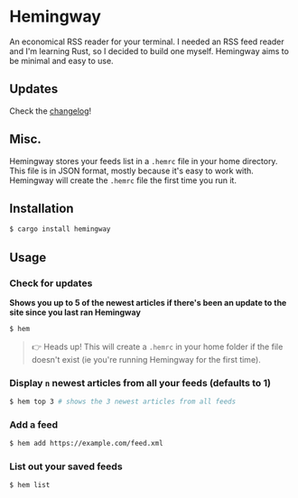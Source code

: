 # Hemingway

An economical RSS reader for your terminal. I needed an RSS feed reader and I'm learning Rust, so I decided to build one myself. Hemingway aims to be minimal and easy to use.

## Updates

Check the [changelog](/CHANGELOG)!

## Misc.

Hemingway stores your feeds list in a `.hemrc` file in your home directory. This file is in JSON format, mostly because it's easy to work with. Hemingway will create the `.hemrc` file the first time you run it.

## Installation

```bash
$ cargo install hemingway
```

## Usage

### Check for updates

**Shows you up to 5 of the newest articles if there's been an update to the site since you last ran Hemingway**

```bash
$ hem
```

> 👉 Heads up! This will create a `.hemrc` in your home folder if the file doesn't exist (ie you're running Hemingway for the first time).

### Display `n` newest articles from all your feeds (defaults to 1)

```bash
$ hem top 3 # shows the 3 newest articles from all feeds
```

### Add a feed

```bash
$ hem add https://example.com/feed.xml
```

### List out your saved feeds

```bash
$ hem list
```

